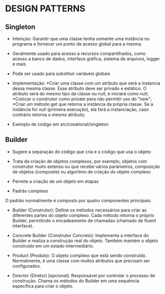 # DESIGN PATTERNS

## Singleton

- Intenção: Garantir que uma classe tenha somente uma instância no programa e fornecer um ponto de acesso global para a mesma

- Geralmente usado para acesso a recursos compartilhados, como acesso a banco de dados, interface gráfica, sistema de arquivos, logger e mais

- Pode ser usado para substituir variáveis globais

- Implementação: 
*Criar uma classe com um atributo que será a instancia dessa mesma classe. Esse atributo deve ser privado e estático. O atributo será do mesmo tipo da classe ou null, e iniciará como null;
*Colocar o construtor como private para não permitir uso do "new";
*Criar um método get que retorna a instância da própria classe. Se a instância for null (primeira execução), ela fará a instanciação, caso contrário retorna o mesmo atributo;
- Exemplo de código em src/creational/singleton

## Builder

- Sugere a separação do código que cria e o código que usa o objeto

- Trata da criação de objetos complexos, por exemplo, objetos com construtor muito extenso ou que recebe vários parâmetros, composição de objetos (composite) ou algoritmo de criação do objeto complexo

- Permite a criação de um objeto em etapas

- Padrão complexo

O padrão normalmente é composto por quatro componentes principais:

- Builder (Construtor): Define os métodos necessários para criar as diferentes partes do objeto complexo. Cada método retorna o próprio Builder, permitindo o encadeamento de chamadas (chamado de fluent interface).

- Concrete Builder (Construtor Concreto): Implementa a interface do Builder e realiza a construção real do objeto.
Também mantém o objeto construído em um estado intermediário.

- Product (Produto): O objeto complexo que está sendo construído.
Normalmente, é uma classe com muitos atributos que precisam ser configurados.

- Director (Diretor) [opcional]: Responsável por controlar o processo de construção.
Chama os métodos do Builder em uma sequência específica para criar o objeto.
